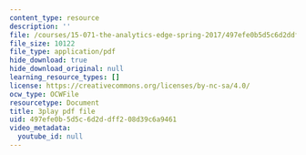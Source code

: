 ```yaml
---
content_type: resource
description: ''
file: /courses/15-071-the-analytics-edge-spring-2017/497efe0b5d5c6d2ddff208d39c6a9461_MYcoFYXPba4.pdf
file_size: 10122
file_type: application/pdf
hide_download: true
hide_download_original: null
learning_resource_types: []
license: https://creativecommons.org/licenses/by-nc-sa/4.0/
ocw_type: OCWFile
resourcetype: Document
title: 3play pdf file
uid: 497efe0b-5d5c-6d2d-dff2-08d39c6a9461
video_metadata:
  youtube_id: null
---
```


